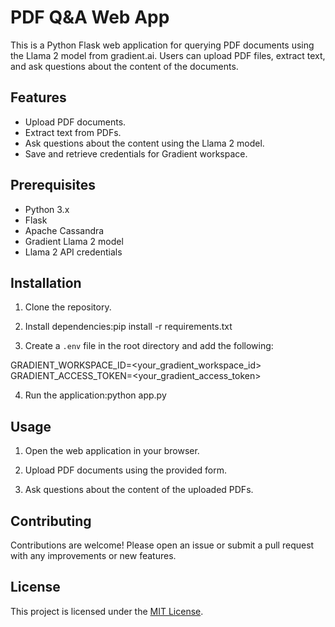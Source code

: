 # PDF Q&A Web App

This is a Python Flask web application for querying PDF documents using the Llama 2 model from gradient.ai. Users can upload PDF files, extract text, and ask questions about the content of the documents.

## Features

- Upload PDF documents.
- Extract text from PDFs.
- Ask questions about the content using the Llama 2 model.
- Save and retrieve credentials for Gradient workspace.

## Prerequisites

- Python 3.x
- Flask
- Apache Cassandra
- Gradient Llama 2 model
- Llama 2 API credentials

## Installation

1. Clone the repository.

2. Install dependencies:pip install -r requirements.txt

3. Create a `.env` file in the root directory and add the following:

GRADIENT_WORKSPACE_ID=<your_gradient_workspace_id>
GRADIENT_ACCESS_TOKEN=<your_gradient_access_token>


4. Run the application:python app.py


## Usage

1. Open the web application in your browser.

2. Upload PDF documents using the provided form.

3. Ask questions about the content of the uploaded PDFs.

## Contributing

Contributions are welcome! Please open an issue or submit a pull request with any improvements or new features.

## License

This project is licensed under the [MIT License](LICENSE).



